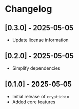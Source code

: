 # Changelog

## [0.3.0] - 2025-05-05
- Update license information

## [0.2.0] - 2025-05-05
- Simplify dependencies


## [0.1.0] - 2025-05-05
- Initial release of `crypticbio`
- Added core features
